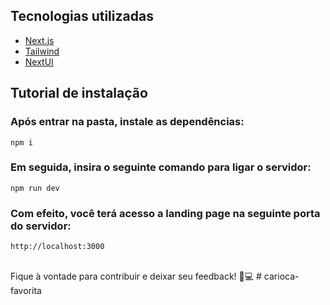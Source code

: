 ## Tecnologias utilizadas
- [Next.js](https://nextjs.org/)
- [Tailwind](https://tailwindcss.com/)
- [NextUI](https://nextui.org/)


## Tutorial de instalação
### Após entrar na pasta, instale as dependências:
```
npm i
```

### Em seguida, insira o seguinte comando para ligar o servidor:
```
npm run dev
```

### Com efeito, você terá acesso a landing page na seguinte porta do servidor:
```
http://localhost:3000
```

<br>
Fique à vontade para contribuir e deixar seu feedback! 🤝💻
#   c a r i o c a - f a v o r i t a  
 